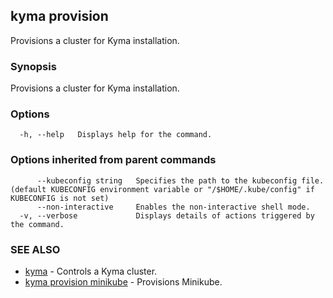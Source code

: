 ## kyma provision

Provisions a cluster for Kyma installation.

### Synopsis

Provisions a cluster for Kyma installation.

### Options

```
  -h, --help   Displays help for the command.
```

### Options inherited from parent commands

```
      --kubeconfig string   Specifies the path to the kubeconfig file. (default KUBECONFIG environment variable or "/$HOME/.kube/config" if KUBECONFIG is not set)
      --non-interactive     Enables the non-interactive shell mode.
  -v, --verbose             Displays details of actions triggered by the command.
```

### SEE ALSO

* [kyma](kyma.md)	 - Controls a Kyma cluster.
* [kyma provision minikube](kyma_provision_minikube.md)	 - Provisions Minikube.


